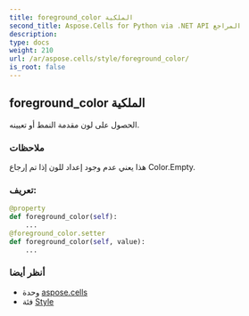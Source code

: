 ```yaml
---
title: foreground_color الملكية
second_title: Aspose.Cells for Python via .NET API المراجع
description:
type: docs
weight: 210
url: /ar/aspose.cells/style/foreground_color/
is_root: false
---
```

##  foreground_color الملكية

الحصول على لون مقدمة النمط أو تعيينه.

###  ملاحظات

هذا يعني عدم وجود إعداد للون إذا تم إرجاع Color.Empty.
###  تعريف:
```python
@property
def foreground_color(self):
    ...
@foreground_color.setter
def foreground_color(self, value):
    ...
```

###  أنظر أيضا
* وحدة [aspose.cells](../../)
* فئة [Style](/cells/python-net/ar/aspose.cells/style)
